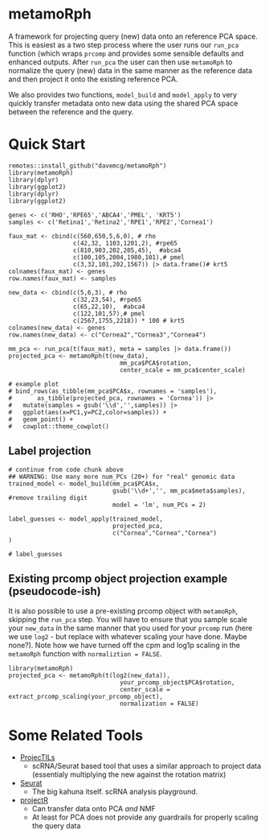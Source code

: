 # metamoRph

A framework for projecting query (new) data onto an reference PCA space. This is easiest as a two step process where the user runs our `run_pca` function (which wraps `prcomp` and provides some sensible defaults and enhanced outputs. After `run_pca` the user can then use `metamoRph` to normalize the query (new) data in the same manner as the reference data and then project it onto the existing reference PCA. 

We also provides two functions, `model_build` and `model_apply` to very quickly transfer metadata onto new data using the shared PCA space between the reference and the query.

# Quick Start

```
remotes::install_github("davemcg/metamoRph")
library(metamoRph)
library(dplyr)
library(ggplot2)
library(dplyr)
library(ggplot2)

genes <- c('RHO','RPE65','ABCA4','PMEL', 'KRT5')
samples <- c('Retina1','Retina2','RPE1','RPE2','Cornea1')

faux_mat <- cbind(c(560,650,5,6,0), # rho
                  c(42,32, 1103,1201,2), #rpe65
                  c(810,903,202,205,45),  #abca4
                  c(100,105,2004,1980,101),# pmel
                  c(3,32,101,202,1567)) |> data.frame()# krt5
colnames(faux_mat) <- genes
row.names(faux_mat) <- samples

new_data <- cbind(c(5,6,3), # rho
                  c(32,23,54), #rpe65
                  c(65,22,10),  #abca4
                  c(122,101,57),# pmel
                  c(2567,1755,2218)) * 100 # krt5
colnames(new_data) <- genes
row.names(new_data) <- c("Cornea2","Cornea3","Cornea4")

mm_pca <- run_pca(t(faux_mat), meta = samples |> data.frame())
projected_pca <- metamoRph(t(new_data), 
                               mm_pca$PCA$rotation, 
                               center_scale = mm_pca$center_scale)

# example plot
# bind_rows(as_tibble(mm_pca$PCA$x, rownames = 'samples'),
#       as_tibble(projected_pca, rownames = 'Cornea')) |>
#   mutate(samples = gsub('\\d','',samples)) |>
#   ggplot(aes(x=PC1,y=PC2,color=samples)) + 
#   geom_point() +
#   cowplot::theme_cowplot()
```

## Label projection
```
# continue from code chunk above
## WARNING: Use many more num_PCs (20+) for "real" genomic data
trained_model <- model_build(mm_pca$PCA$x,
                             gsub('\\d+','', mm_pca$meta$samples), #remove trailing digit 
                             model = 'lm', num_PCs = 2)

label_guesses <- model_apply(trained_model,
                             projected_pca,
                             c("Cornea","Cornea","Cornea")
)

# label_guesses
```



## Existing prcomp object projection example (pseudocode-ish)

It is also possible to use a pre-existing prcomp object with `metamoRph`, skipping
the `run_pca` step. You will have to ensure that you sample scale your `new_data`
in the same manner that you used for your `prcomp` run (here we use `log2` - but replace
with whatever scaling your have done. Maybe none?). Note how we have turned
off the cpm and log1p scaling in the `metamoRph` function with `normaliztion = FALSE`.

```
library(metamoRph)
projected_pca <- metamoRph(t(log2(new_data)), 
                               your_prcomp_object$PCA$rotation, 
                               center_scale = extract_prcomp_scaling(your_prcomp_object),
                               normalization = FALSE)
```



# Some Related Tools

  - [ProjecTILs](https://github.com/carmonalab/ProjecTILs)
    - scRNA/Seurat based tool that uses a similar approach to project data (essentialy multiplying the new against the rotation matrix)
  - [Seurat](https://satijalab.org/seurat/articles/integration_mapping.html)
    - The big kahuna itself. scRNA analysis playground.
  - [projectR](https://www.bioconductor.org/packages/release/bioc/html/projectR.html)
    - Can transfer data onto PCA *and* NMF 
    - At least for PCA does not provide any guardrails for properly scaling the query data
